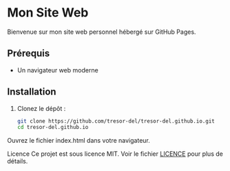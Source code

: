# Mon Site Web

Bienvenue sur mon site web personnel hébergé sur GitHub Pages.

## Prérequis

- Un navigateur web moderne

## Installation

1. Clonez le dépôt :
   ```bash
   git clone https://github.com/tresor-del/tresor-del.github.io.git
   cd tresor-del.github.io
Ouvrez le fichier index.html dans votre navigateur.

Licence
Ce projet est sous licence MIT. Voir le fichier [LICENCE](LICENSE) pour plus de détails.
